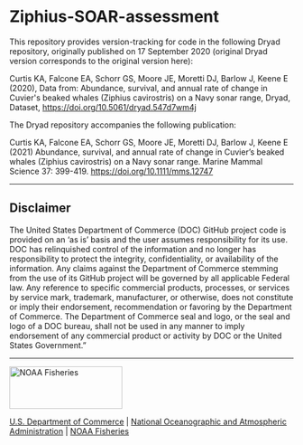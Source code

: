 # Ziphius-SOAR-assessment
This repository provides version-tracking for code in the following Dryad repository, originally published on 17 September 2020 (original Dryad version corresponds to the original version here):

Curtis KA, Falcone EA, Schorr GS, Moore JE, Moretti DJ, Barlow J, Keene E (2020), Data from: Abundance, survival, and annual rate of change in Cuvier's beaked whales (Ziphius cavirostris) on a Navy sonar range, Dryad, Dataset, <https://doi.org/10.5061/dryad.547d7wm4j>

The Dryad repository accompanies the following publication:

Curtis KA, Falcone EA, Schorr GS, Moore JE, Moretti DJ, Barlow J, Keene E (2021) Abundance, survival, and annual rate of change in Cuvier’s beaked whales (Ziphius cavirostris) on a Navy sonar range. Marine Mammal Science 37: 399-419. <https://doi.org/10.1111/mms.12747>


<!-- Do not edit below. This adds the Disclaimer and NMFS footer. -->

------------------------------------------------------------------------

## Disclaimer

The United States Department of Commerce (DOC) GitHub project code is
provided on an ‘as is’ basis and the user assumes responsibility for its
use. DOC has relinquished control of the information and no longer has
responsibility to protect the integrity, confidentiality, or
availability of the information. Any claims against the Department of
Commerce stemming from the use of its GitHub project will be governed by
all applicable Federal law. Any reference to specific commercial
products, processes, or services by service mark, trademark,
manufacturer, or otherwise, does not constitute or imply their
endorsement, recommendation or favoring by the Department of Commerce.
The Department of Commerce seal and logo, or the seal and logo of a DOC
bureau, shall not be used in any manner to imply endorsement of any
commercial product or activity by DOC or the United States Government.”

------------------------------------------------------------------------

<img src="https://raw.githubusercontent.com/nmfs-general-modeling-tools/nmfspalette/main/man/figures/noaa-fisheries-rgb-2line-horizontal-small.png" width="200" style="height: 75px !important;"  alt="NOAA Fisheries">

[U.S. Department of Commerce](https://www.commerce.gov/) \| [National
Oceanographic and Atmospheric Administration](https://www.noaa.gov) \|
[NOAA Fisheries](https://www.fisheries.noaa.gov/)
